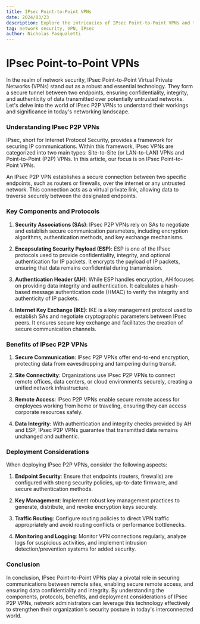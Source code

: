 ```yaml
---
title: IPsec Point-to-Point VPNs
date: 2024/03/23
description: Explore the intricacies of IPsec Point-to-Point VPNs and their significance in modern networking.
tag: network security, VPN, IPsec
author: Nicholas Pasqualetti
---
```


IPsec Point-to-Point VPNs
=================================================

In the realm of network security, IPsec Point-to-Point Virtual Private Networks (VPNs) stand out as a robust and essential technology. They form a secure tunnel between two endpoints, ensuring confidentiality, integrity, and authenticity of data transmitted over potentially untrusted networks. Let's delve into the world of IPsec P2P VPNs to understand their workings and significance in today's networking landscape.

### Understanding IPsec P2P VPNs

IPsec, short for Internet Protocol Security, provides a framework for securing IP communications. Within this framework, IPsec VPNs are categorized into two main types: Site-to-Site (or LAN-to-LAN) VPNs and Point-to-Point (P2P) VPNs. In this article, our focus is on IPsec Point-to-Point VPNs.

An IPsec P2P VPN establishes a secure connection between two specific endpoints, such as routers or firewalls, over the internet or any untrusted network. This connection acts as a virtual private link, allowing data to traverse securely between the designated endpoints.

### Key Components and Protocols

1. **Security Associations (SAs)**: IPsec P2P VPNs rely on SAs to negotiate and establish secure communication parameters, including encryption algorithms, authentication methods, and key exchange mechanisms.

2. **Encapsulating Security Payload (ESP)**: ESP is one of the IPsec protocols used to provide confidentiality, integrity, and optional authentication for IP packets. It encrypts the payload of IP packets, ensuring that data remains confidential during transmission.

3. **Authentication Header (AH)**: While ESP handles encryption, AH focuses on providing data integrity and authentication. It calculates a hash-based message authentication code (HMAC) to verify the integrity and authenticity of IP packets.

4. **Internet Key Exchange (IKE)**: IKE is a key management protocol used to establish SAs and negotiate cryptographic parameters between IPsec peers. It ensures secure key exchange and facilitates the creation of secure communication channels.

### Benefits of IPsec P2P VPNs

1. **Secure Communication**: IPsec P2P VPNs offer end-to-end encryption, protecting data from eavesdropping and tampering during transit.

2. **Site Connectivity**: Organizations use IPsec P2P VPNs to connect remote offices, data centers, or cloud environments securely, creating a unified network infrastructure.

3. **Remote Access**: IPsec P2P VPNs enable secure remote access for employees working from home or traveling, ensuring they can access corporate resources safely.

4. **Data Integrity**: With authentication and integrity checks provided by AH and ESP, IPsec P2P VPNs guarantee that transmitted data remains unchanged and authentic.

### Deployment Considerations

When deploying IPsec P2P VPNs, consider the following aspects:

1. **Endpoint Security**: Ensure that endpoints (routers, firewalls) are configured with strong security policies, up-to-date firmware, and secure authentication methods.

2. **Key Management**: Implement robust key management practices to generate, distribute, and revoke encryption keys securely.

3. **Traffic Routing**: Configure routing policies to direct VPN traffic appropriately and avoid routing conflicts or performance bottlenecks.

4. **Monitoring and Logging**: Monitor VPN connections regularly, analyze logs for suspicious activities, and implement intrusion detection/prevention systems for added security.

### Conclusion

In conclusion, IPsec Point-to-Point VPNs play a pivotal role in securing communications between remote sites, enabling secure remote access, and ensuring data confidentiality and integrity. By understanding the components, protocols, benefits, and deployment considerations of IPsec P2P VPNs, network administrators can leverage this technology effectively to strengthen their organization's security posture in today's interconnected world.
